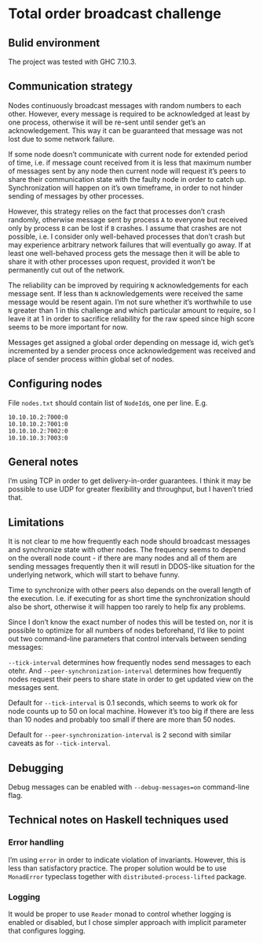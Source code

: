 # Total order broadcast challenge #

## Bulid environment

The project was tested with GHC 7.10.3.

## Communication strategy

Nodes continuously broadcast messages with random numbers to each
other. However, every message is required to be acknowledged at least
by one process, otherwise it will be re-sent until sender get’s an
acknowledgement. This way it can be guaranteed that message was not
lost due to some network failure.

If some node doesn’t communicate with current node for extended period
of time, i.e. if message count received from it is less that maximum
number of messages sent by any node then current node will request
it’s peers to share their communication state with the faulty node in
order to catch up. Synchronization will happen on it’s own timeframe,
in order to not hinder sending of messages by other processes.

However, this strategy relies on the fact that processes don’t crash
randomly, otherwise message sent by process `A` to everyone but received
only by process `B` can be lost if `B` crashes. I assume that crashes are
not possible, i.e. I consider only well-behaved processes that don’t
crash but may experience arbitrary network failures that will
eventually go away. If at least one well-behaved process gets the
message then it will be able to share it with other processes upon
request, provided it won’t be permanently cut out of the network.

The reliability can be improved by requiring `N` acknowledgements for
each message sent. If less than `N` acknowledgements were received the
same message would be resent again. I’m not sure whether it’s
worthwhile to use `N` greater than 1 in this challenge and which
particular amount to require, so I leave it at 1 in order to sacrifice
reliability for the raw speed since high score seems to be more
important for now.

Messages get assigned a global order depending on message id, wich
get’s incremented by a sender process once acknowledgement was
received and place of sender process within global set of nodes.

## Configuring nodes

File `nodes.txt` should contain list of `NodeId`s, one per line. E.g.

```
10.10.10.2:7000:0
10.10.10.2:7001:0
10.10.10.2:7002:0
10.10.10.3:7003:0
```

## General notes

I’m using TCP in order to get delivery-in-order guarantees. I think it
may be possible to use UDP for greater flexibility and throughput, but
I haven’t tried that.

## Limitations

It is not clear to me how frequently each node should broadcast
messages and synchronize state with other nodes. The frequency seems
to depend on the overall node count - if there are many nodes and
all of them are sending messages frequently then it will resutl in
DDOS-like situation for the underlying network, which will start to
behave funny.

Time to synchronize with other peers also depends on the overall
length of the execution. I.e. if executing for as short time the
synchronization should also be short, otherwise it will happen too
rarely to help fix any problems.

Since I don’t know the exact number of nodes this will be tested on,
nor it is possible to optimize for all numbers of nodes beforehand,
I’d like to point out two command-line parameters that control intervals
between sending messages:

`--tick-interval` determines how frequently nodes send messages to
each otehr.  And `--peer-synchronization-interval` determines how
frequently nodes request their peers to share state in order to get
updated view on the messages sent.

Default for `--tick-interval` is 0.1 seconds, which seems to work ok for
node counts up to 50 on local machine. However it’s too big if there are
less than 10 nodes and probably too small if there are more than 50 nodes.

Default for `--peer-synchronization-interval` is 2 second with similar
caveats as for `--tick-interval`.

## Debugging

Debug messages can be enabled with `--debug-messages=on` command-line
flag.

## Technical notes on Haskell techniques used

### Error handling

I’m using `error` in order to indicate violation of invariants. However, this is
less than satisfactory practice. The proper solution would be to use `MonadError`
typeclass together with `distributed-process-lifted` package.

### Logging

It would be proper to use `Reader` monad to control whether logging is
enabled or disabled, but I chose simpler approach with implicit
parameter that configures logging.

